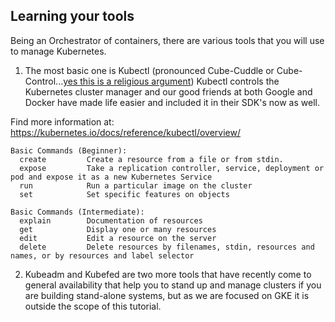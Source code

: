 ## Learning your tools
Being an Orchestrator of containers, there are various tools that you will use to manage Kubernetes. 

 1. The most basic one is Kubectl (pronounced Cube-Cuddle or Cube-Control...[yes this is a religious argument](https://www.reddit.com/r/kubernetes/comments/5qthoc/how_should_i_pronounce_kubectl/))
Kubectl controls the Kubernetes cluster manager and our good friends at both Google and Docker have made life easier and included it in their SDK's now as well.

Find more information at: https://kubernetes.io/docs/reference/kubectl/overview/
```
Basic Commands (Beginner):
  create         Create a resource from a file or from stdin.
  expose         Take a replication controller, service, deployment or pod and expose it as a new Kubernetes Service
  run            Run a particular image on the cluster
  set            Set specific features on objects

Basic Commands (Intermediate):
  explain        Documentation of resources
  get            Display one or many resources
  edit           Edit a resource on the server
  delete         Delete resources by filenames, stdin, resources and names, or by resources and label selector

  ```
2. Kubeadm and Kubefed are two more tools that have recently come to general availability that help you to stand up and manage clusters if you are building stand-alone systems, but as we are focused on GKE it is outside the scope of this tutorial.
